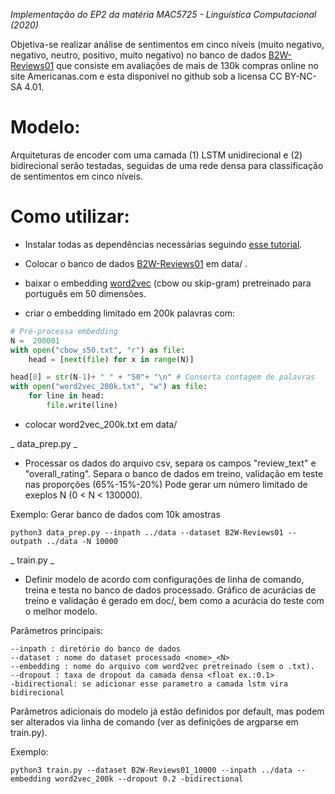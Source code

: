 _Implementação do EP2 da matéria MAC5725 - Linguística Computacional (2020)_

Objetiva-se realizar análise de sentimentos em cinco níveis (muito negativo, negativo, neutro, positivo, muito negativo) no banco de dados [B2W-Reviews01](https://github.com/b2wdigital/b2w-reviews01) que consiste em avaliações de mais de 130k compras online no site Americanas.com e esta disponivel no github sob a licensa CC BY-NC-SA 4.01.

# Modelo:

Arquiteturas de encoder com uma camada (1) LSTM unidirecional e (2) bidirecional serão testadas, seguidas de uma rede densa para classificação de sentimentos em cinco níveis.

# Como utilizar:

- Instalar todas as dependências necessárias seguindo [esse tutorial](https://github.com/alan-barzilay/NLPortugues).

- Colocar o banco de dados [B2W-Reviews01](https://github.com/b2wdigital/b2w-reviews01) em data/ .

- baixar o embedding [word2vec](http://www.nilc.icmc.usp.br/embeddings) (cbow ou skip-gram) pretreinado para português em 50 dimensões.

- criar o embedding limitado em 200k palavras com:

```python
# Pré-processa embedding
N =  200001
with open("cbow_s50.txt", "r") as file:
    head = [next(file) for x in range(N)]

head[0] = str(N-1)+ " " + "50"+ "\n" # Conserta contagem de palavras
with open("word2vec_200k.txt", "w") as file:
    for line in head:
        file.write(line)
```

- colocar word2vec_200k.txt em data/

_ data_prep.py _

- Processar os dados do arquivo csv, separa os campos "review_text" e "overall_rating". Separa o banco de dados em treino, validação em teste nas proporções (65%-15%-20%) Pode gerar um número limitado de exeplos N (0 < N < 130000).

Exemplo: Gerar banco de dados com 10k amostras

``` python3 data_prep.py --inpath ../data --dataset B2W-Reviews01 --outpath ../data -N 10000 ```

_ train.py _

- Definir modelo de acordo com configurações de linha de comando, treina e testa no banco de dados processado. Gráfico de acurácias de treino e validação é gerado em doc/, bem como a acurácia do teste com o melhor modelo.

Parâmetros principais:

```
--inpath : diretório do banco de dados
--dataset : nome do dataset processado <nome>_<N>
--embedding : nome do arquivo com word2vec pretreinado (sem o .txt).
--dropout : taxa de dropout da camada densa <float ex.:0.1>
-bidirectional: se adicionar esse parametro a camada lstm vira bidirecional
```

Parâmetros adicionais do modelo já estão definidos por default, mas podem ser alterados via linha de comando (ver as definições de argparse em train.py).

Exemplo:

``` python3 train.py --dataset B2W-Reviews01_10000 --inpath ../data --embedding word2vec_200k --dropout 0.2 -bidirectional ```


